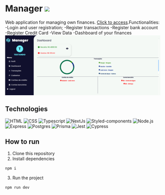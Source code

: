 # Manager <img  src="https://cdn-icons-png.flaticon.com/512/4149/4149727.png"  height="50px">

Web application for managing own finances.  <a href="https://manager-inky.vercel.app">Click to access</a>.Functionalities:
-Login and user registration;
-Register transactions
-Register bank account
-Register Credit Card
-View Data
-Dashboard of your finances
<img src="./public/managerMainPage.png"/>


## Technologies
 <img src="https://img.shields.io/badge/HTML5-E34F26?style=for-the-badge&logo=html5&logoColor=white" alt="HTML"/> <img src="https://img.shields.io/badge/CSS3-1572B6?style=for-the-badge&logo=css3&logoColor=white" alt="CSS"/> <img src="https://img.shields.io/badge/typescript-%23007ACC.svg?style=for-the-badge&logo=typescript&logoColor=white" alt="Typescript"> <img src="https://img.shields.io/badge/Next-black?style=for-the-badge&logo=next.js&logoColor=white" alt="NextJs"/> <img src="https://img.shields.io/badge/styled--components-DB7093?style=for-the-badge&logo=styled-components&logoColor=white" alt="Styled-components"/> <img src="https://img.shields.io/badge/node.js-6DA55F?style=for-the-badge&logo=node.js&logoColor=white" alt="Node.js"> <img src="https://img.shields.io/badge/Express.js-000000?style=for-the-badge&logo=express&logoColor=white" alt="Express"> <img src="https://img.shields.io/badge/postgres-%23316192.svg?style=for-the-badge&logo=postgresql&logoColor=white" alt="Postgres"/> <img src="https://img.shields.io/badge/Prisma-3982CE?style=for-the-badge&logo=Prisma&logoColor=white" alt="Prisma"> <img src="https://img.shields.io/badge/-jest-%23C21325?style=for-the-badge&logo=jest&logoColor=white" alt="Jest"/> <img src="https://img.shields.io/badge/-cypress-%23E5E5E5?style=for-the-badge&logo=cypress&logoColor=058a5e" alt="Cypress"/> 
## How to run

1. Clone this repository
2. Install dependencies

```bash
npm i
```

3. Run the project

```bash
npm run dev
```
